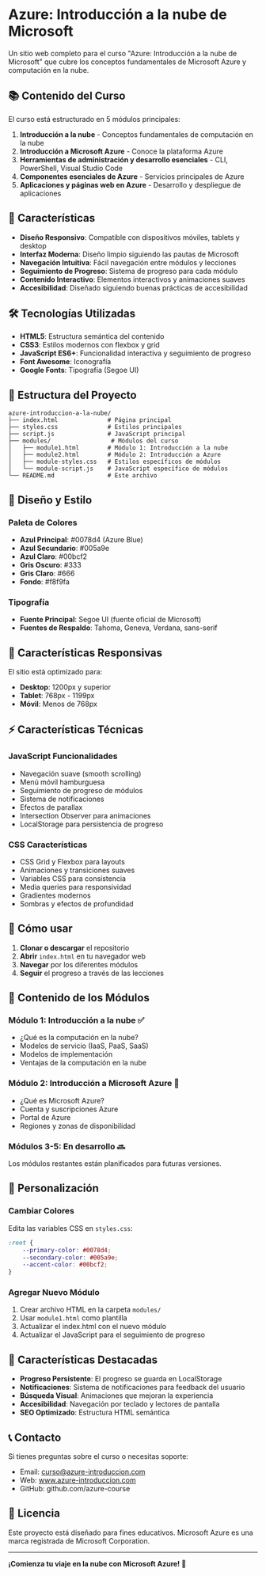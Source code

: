# Azure: Introducción a la nube de Microsoft

Un sitio web completo para el curso "Azure: Introducción a la nube de Microsoft" que cubre los conceptos fundamentales de Microsoft Azure y computación en la nube.

## 📚 Contenido del Curso

El curso está estructurado en 5 módulos principales:

1. **Introducción a la nube** - Conceptos fundamentales de computación en la nube
2. **Introducción a Microsoft Azure** - Conoce la plataforma Azure
3. **Herramientas de administración y desarrollo esenciales** - CLI, PowerShell, Visual Studio Code
4. **Componentes esenciales de Azure** - Servicios principales de Azure
5. **Aplicaciones y páginas web en Azure** - Desarrollo y despliegue de aplicaciones

## 🚀 Características

- **Diseño Responsivo**: Compatible con dispositivos móviles, tablets y desktop
- **Interfaz Moderna**: Diseño limpio siguiendo las pautas de Microsoft
- **Navegación Intuitiva**: Fácil navegación entre módulos y lecciones
- **Seguimiento de Progreso**: Sistema de progreso para cada módulo
- **Contenido Interactivo**: Elementos interactivos y animaciones suaves
- **Accesibilidad**: Diseñado siguiendo buenas prácticas de accesibilidad

## 🛠️ Tecnologías Utilizadas

- **HTML5**: Estructura semántica del contenido
- **CSS3**: Estilos modernos con flexbox y grid
- **JavaScript ES6+**: Funcionalidad interactiva y seguimiento de progreso
- **Font Awesome**: Iconografía
- **Google Fonts**: Tipografía (Segoe UI)

## 📁 Estructura del Proyecto

```
azure-introduccion-a-la-nube/
├── index.html              # Página principal
├── styles.css              # Estilos principales
├── script.js               # JavaScript principal
├── modules/                 # Módulos del curso
│   ├── module1.html        # Módulo 1: Introducción a la nube
│   ├── module2.html        # Módulo 2: Introducción a Azure
│   ├── module-styles.css   # Estilos específicos de módulos
│   └── module-script.js    # JavaScript específico de módulos
└── README.md               # Este archivo
```

## 🎨 Diseño y Estilo

### Paleta de Colores
- **Azul Principal**: #0078d4 (Azure Blue)
- **Azul Secundario**: #005a9e
- **Azul Claro**: #00bcf2
- **Gris Oscuro**: #333
- **Gris Claro**: #666
- **Fondo**: #f8f9fa

### Tipografía
- **Fuente Principal**: Segoe UI (fuente oficial de Microsoft)
- **Fuentes de Respaldo**: Tahoma, Geneva, Verdana, sans-serif

## 📱 Características Responsivas

El sitio está optimizado para:
- **Desktop**: 1200px y superior
- **Tablet**: 768px - 1199px
- **Móvil**: Menos de 768px

## ⚡ Características Técnicas

### JavaScript Funcionalidades
- Navegación suave (smooth scrolling)
- Menú móvil hamburguesa
- Seguimiento de progreso de módulos
- Sistema de notificaciones
- Efectos de parallax
- Intersection Observer para animaciones
- LocalStorage para persistencia de progreso

### CSS Características
- CSS Grid y Flexbox para layouts
- Animaciones y transiciones suaves
- Variables CSS para consistencia
- Media queries para responsividad
- Gradientes modernos
- Sombras y efectos de profundidad

## 🚀 Cómo usar

1. **Clonar o descargar** el repositorio
2. **Abrir** `index.html` en tu navegador web
3. **Navegar** por los diferentes módulos
4. **Seguir** el progreso a través de las lecciones

## 📝 Contenido de los Módulos

### Módulo 1: Introducción a la nube ✅
- ¿Qué es la computación en la nube?
- Modelos de servicio (IaaS, PaaS, SaaS)
- Modelos de implementación
- Ventajas de la computación en la nube

### Módulo 2: Introducción a Microsoft Azure 🚧
- ¿Qué es Microsoft Azure?
- Cuenta y suscripciones Azure
- Portal de Azure
- Regiones y zonas de disponibilidad

### Módulos 3-5: En desarrollo 🔜
Los módulos restantes están planificados para futuras versiones.

## 🔧 Personalización

### Cambiar Colores
Edita las variables CSS en `styles.css`:

```css
:root {
    --primary-color: #0078d4;
    --secondary-color: #005a9e;
    --accent-color: #00bcf2;
}
```

### Agregar Nuevo Módulo
1. Crear archivo HTML en la carpeta `modules/`
2. Usar `module1.html` como plantilla
3. Actualizar el index.html con el nuevo módulo
4. Actualizar el JavaScript para el seguimiento de progreso

## 🌟 Características Destacadas

- **Progreso Persistente**: El progreso se guarda en LocalStorage
- **Notificaciones**: Sistema de notificaciones para feedback del usuario
- **Búsqueda Visual**: Animaciones que mejoran la experiencia
- **Accesibilidad**: Navegación por teclado y lectores de pantalla
- **SEO Optimizado**: Estructura HTML semántica

## 📞 Contacto

Si tienes preguntas sobre el curso o necesitas soporte:
- Email: curso@azure-introduccion.com
- Web: www.azure-introduccion.com
- GitHub: github.com/azure-course

## 📄 Licencia

Este proyecto está diseñado para fines educativos. Microsoft Azure es una marca registrada de Microsoft Corporation.

---

**¡Comienza tu viaje en la nube con Microsoft Azure! 🚀**
